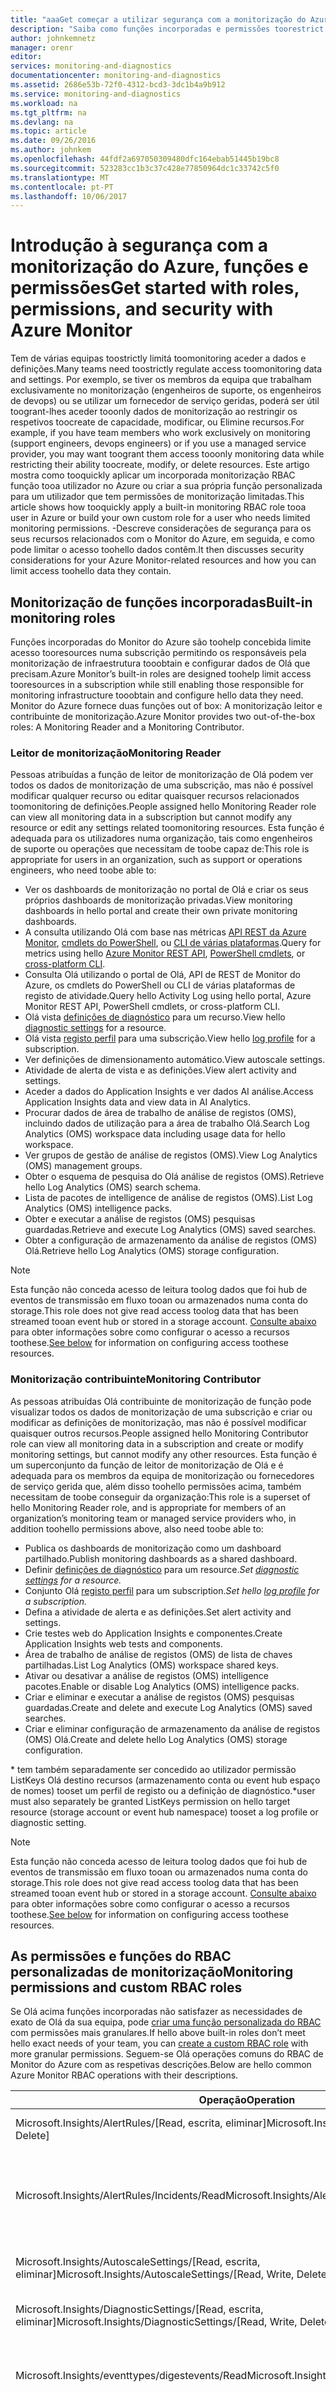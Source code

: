 ```yaml
---
title: "aaaGet começar a utilizar segurança com a monitorização do Azure, funções e permissões | Microsoft Docs"
description: "Saiba como funções incorporadas e permissões toorestrict do Monitor de Azure toouse aceder aos recursos toomonitoring."
author: johnkemnetz
manager: orenr
editor: 
services: monitoring-and-diagnostics
documentationcenter: monitoring-and-diagnostics
ms.assetid: 2686e53b-72f0-4312-bcd3-3dc1b4a9b912
ms.service: monitoring-and-diagnostics
ms.workload: na
ms.tgt_pltfrm: na
ms.devlang: na
ms.topic: article
ms.date: 09/26/2016
ms.author: johnkem
ms.openlocfilehash: 44fdf2a697050309480dfc164ebab51445b19bc8
ms.sourcegitcommit: 523283cc1b3c37c428e77850964dc1c33742c5f0
ms.translationtype: MT
ms.contentlocale: pt-PT
ms.lasthandoff: 10/06/2017
---
```

# <a name="get-started-with-roles-permissions-and-security-with-azure-monitor"></a><span data-ttu-id="db42f-103">Introdução à segurança com a monitorização do Azure, funções e permissões</span><span class="sxs-lookup"><span data-stu-id="db42f-103">Get started with roles, permissions, and security with Azure Monitor</span></span>
<span data-ttu-id="db42f-104">Tem de várias equipas toostrictly limitá toomonitoring aceder a dados e definições.</span><span class="sxs-lookup"><span data-stu-id="db42f-104">Many teams need toostrictly regulate access toomonitoring data and settings.</span></span> <span data-ttu-id="db42f-105">Por exemplo, se tiver os membros da equipa que trabalham exclusivamente no monitorização (engenheiros de suporte, os engenheiros de devops) ou se utilizar um fornecedor de serviço geridas, poderá ser útil toogrant-lhes aceder tooonly dados de monitorização ao restringir os respetivos toocreate de capacidade, modificar, ou Elimine recursos.</span><span class="sxs-lookup"><span data-stu-id="db42f-105">For example, if you have team members who work exclusively on monitoring (support engineers, devops engineers) or if you use a managed service provider, you may want toogrant them access tooonly monitoring data while restricting their ability toocreate, modify, or delete resources.</span></span> <span data-ttu-id="db42f-106">Este artigo mostra como tooquickly aplicar um incorporada monitorização RBAC função tooa utilizador no Azure ou criar a sua própria função personalizada para um utilizador que tem permissões de monitorização limitadas.</span><span class="sxs-lookup"><span data-stu-id="db42f-106">This article shows how tooquickly apply a built-in monitoring RBAC role tooa user in Azure or build your own custom role for a user who needs limited monitoring permissions.</span></span> <span data-ttu-id="db42f-107">-Descreve considerações de segurança para os seus recursos relacionados com o Monitor do Azure, em seguida, e como pode limitar o acesso toohello dados contêm.</span><span class="sxs-lookup"><span data-stu-id="db42f-107">It then discusses security considerations for your Azure Monitor-related resources and how you can limit access toohello data they contain.</span></span>

## <a name="built-in-monitoring-roles"></a><span data-ttu-id="db42f-108">Monitorização de funções incorporadas</span><span class="sxs-lookup"><span data-stu-id="db42f-108">Built-in monitoring roles</span></span>
<span data-ttu-id="db42f-109">Funções incorporadas do Monitor do Azure são toohelp concebida limite acesso tooresources numa subscrição permitindo os responsáveis pela monitorização de infraestrutura tooobtain e configurar dados de Olá que precisam.</span><span class="sxs-lookup"><span data-stu-id="db42f-109">Azure Monitor’s built-in roles are designed toohelp limit access tooresources in a subscription while still enabling those responsible for monitoring infrastructure tooobtain and configure hello data they need.</span></span> <span data-ttu-id="db42f-110">Monitor do Azure fornece duas funções out of box: A monitorização leitor e contribuinte de monitorização.</span><span class="sxs-lookup"><span data-stu-id="db42f-110">Azure Monitor provides two out-of-the-box roles: A Monitoring Reader and a Monitoring Contributor.</span></span>

### <a name="monitoring-reader"></a><span data-ttu-id="db42f-111">Leitor de monitorização</span><span class="sxs-lookup"><span data-stu-id="db42f-111">Monitoring Reader</span></span>
<span data-ttu-id="db42f-112">Pessoas atribuídas a função de leitor de monitorização de Olá podem ver todos os dados de monitorização de uma subscrição, mas não é possível modificar qualquer recurso ou editar quaisquer recursos relacionados toomonitoring de definições.</span><span class="sxs-lookup"><span data-stu-id="db42f-112">People assigned hello Monitoring Reader role can view all monitoring data in a subscription but cannot modify any resource or edit any settings related toomonitoring resources.</span></span> <span data-ttu-id="db42f-113">Esta função é adequada para os utilizadores numa organização, tais como engenheiros de suporte ou operações que necessitam de toobe capaz de:</span><span class="sxs-lookup"><span data-stu-id="db42f-113">This role is appropriate for users in an organization, such as support or operations engineers, who need toobe able to:</span></span>

* <span data-ttu-id="db42f-114">Ver os dashboards de monitorização no portal de Olá e criar os seus próprios dashboards de monitorização privadas.</span><span class="sxs-lookup"><span data-stu-id="db42f-114">View monitoring dashboards in hello portal and create their own private monitoring dashboards.</span></span>
* <span data-ttu-id="db42f-115">A consulta utilizando Olá com base nas métricas [API REST da Azure Monitor](https://msdn.microsoft.com/library/azure/dn931930.aspx), [cmdlets do PowerShell](insights-powershell-samples.md), ou [CLI de várias plataformas](insights-cli-samples.md).</span><span class="sxs-lookup"><span data-stu-id="db42f-115">Query for metrics using hello [Azure Monitor REST API](https://msdn.microsoft.com/library/azure/dn931930.aspx), [PowerShell cmdlets](insights-powershell-samples.md), or [cross-platform CLI](insights-cli-samples.md).</span></span>
* <span data-ttu-id="db42f-116">Consulta Olá utilizando o portal de Olá, API de REST de Monitor do Azure, os cmdlets do PowerShell ou CLI de várias plataformas de registo de atividade.</span><span class="sxs-lookup"><span data-stu-id="db42f-116">Query hello Activity Log using hello portal, Azure Monitor REST API, PowerShell cmdlets, or cross-platform CLI.</span></span>
* <span data-ttu-id="db42f-117">Olá vista [definições de diagnóstico](monitoring-overview-of-diagnostic-logs.md#resource-diagnostic-settings) para um recurso.</span><span class="sxs-lookup"><span data-stu-id="db42f-117">View hello [diagnostic settings](monitoring-overview-of-diagnostic-logs.md#resource-diagnostic-settings) for a resource.</span></span>
* <span data-ttu-id="db42f-118">Olá vista [registo perfil](monitoring-overview-activity-logs.md#export-the-activity-log-with-a-log-profile) para uma subscrição.</span><span class="sxs-lookup"><span data-stu-id="db42f-118">View hello [log profile](monitoring-overview-activity-logs.md#export-the-activity-log-with-a-log-profile) for a subscription.</span></span>
* <span data-ttu-id="db42f-119">Ver definições de dimensionamento automático.</span><span class="sxs-lookup"><span data-stu-id="db42f-119">View autoscale settings.</span></span>
* <span data-ttu-id="db42f-120">Atividade de alerta de vista e as definições.</span><span class="sxs-lookup"><span data-stu-id="db42f-120">View alert activity and settings.</span></span>
* <span data-ttu-id="db42f-121">Aceder a dados do Application Insights e ver dados AI análise.</span><span class="sxs-lookup"><span data-stu-id="db42f-121">Access Application Insights data and view data in AI Analytics.</span></span>
* <span data-ttu-id="db42f-122">Procurar dados de área de trabalho de análise de registos (OMS), incluindo dados de utilização para a área de trabalho Olá.</span><span class="sxs-lookup"><span data-stu-id="db42f-122">Search Log Analytics (OMS) workspace data including usage data for hello workspace.</span></span>
* <span data-ttu-id="db42f-123">Ver grupos de gestão de análise de registos (OMS).</span><span class="sxs-lookup"><span data-stu-id="db42f-123">View Log Analytics (OMS) management groups.</span></span>
* <span data-ttu-id="db42f-124">Obter o esquema de pesquisa do Olá análise de registos (OMS).</span><span class="sxs-lookup"><span data-stu-id="db42f-124">Retrieve hello Log Analytics (OMS) search schema.</span></span>
* <span data-ttu-id="db42f-125">Lista de pacotes de intelligence de análise de registos (OMS).</span><span class="sxs-lookup"><span data-stu-id="db42f-125">List Log Analytics (OMS) intelligence packs.</span></span>
* <span data-ttu-id="db42f-126">Obter e executar a análise de registos (OMS) pesquisas guardadas.</span><span class="sxs-lookup"><span data-stu-id="db42f-126">Retrieve and execute Log Analytics (OMS) saved searches.</span></span>
* <span data-ttu-id="db42f-127">Obter a configuração de armazenamento da análise de registos (OMS) Olá.</span><span class="sxs-lookup"><span data-stu-id="db42f-127">Retrieve hello Log Analytics (OMS) storage configuration.</span></span>

> [!NOTE]
> <span data-ttu-id="db42f-128">Esta função não conceda acesso de leitura toolog dados que foi hub de eventos de transmissão em fluxo tooan ou armazenados numa conta do storage.</span><span class="sxs-lookup"><span data-stu-id="db42f-128">This role does not give read access toolog data that has been streamed tooan event hub or stored in a storage account.</span></span> <span data-ttu-id="db42f-129">[Consulte abaixo](#security-considerations-for-monitoring-data) para obter informações sobre como configurar o acesso a recursos toothese.</span><span class="sxs-lookup"><span data-stu-id="db42f-129">[See below](#security-considerations-for-monitoring-data) for information on configuring access toothese resources.</span></span>
> 
> 

### <a name="monitoring-contributor"></a><span data-ttu-id="db42f-130">Monitorização contribuinte</span><span class="sxs-lookup"><span data-stu-id="db42f-130">Monitoring Contributor</span></span>
<span data-ttu-id="db42f-131">As pessoas atribuídas Olá contribuinte de monitorização de função pode visualizar todos os dados de monitorização de uma subscrição e criar ou modificar as definições de monitorização, mas não é possível modificar quaisquer outros recursos.</span><span class="sxs-lookup"><span data-stu-id="db42f-131">People assigned hello Monitoring Contributor role can view all monitoring data in a subscription and create or modify monitoring settings, but cannot modify any other resources.</span></span> <span data-ttu-id="db42f-132">Esta função é um superconjunto da função de leitor de monitorização de Olá e é adequada para os membros da equipa de monitorização ou fornecedores de serviço gerida que, além disso toohello permissões acima, também necessitam de toobe conseguir da organização:</span><span class="sxs-lookup"><span data-stu-id="db42f-132">This role is a superset of hello Monitoring Reader role, and is appropriate for members of an organization’s monitoring team or managed service providers who, in addition toohello permissions above, also need toobe able to:</span></span>

* <span data-ttu-id="db42f-133">Publica os dashboards de monitorização como um dashboard partilhado.</span><span class="sxs-lookup"><span data-stu-id="db42f-133">Publish monitoring dashboards as a shared dashboard.</span></span>
* <span data-ttu-id="db42f-134">Definir [definições de diagnóstico](monitoring-overview-of-diagnostic-logs.md#resource-diagnostic-settings) para um resource.*</span><span class="sxs-lookup"><span data-stu-id="db42f-134">Set [diagnostic settings](monitoring-overview-of-diagnostic-logs.md#resource-diagnostic-settings) for a resource.*</span></span>
* <span data-ttu-id="db42f-135">Conjunto Olá [registo perfil](monitoring-overview-activity-logs.md#export-the-activity-log-with-a-log-profile) para um subscription.*</span><span class="sxs-lookup"><span data-stu-id="db42f-135">Set hello [log profile](monitoring-overview-activity-logs.md#export-the-activity-log-with-a-log-profile) for a subscription.*</span></span>
* <span data-ttu-id="db42f-136">Defina a atividade de alerta e as definições.</span><span class="sxs-lookup"><span data-stu-id="db42f-136">Set alert activity and settings.</span></span>
* <span data-ttu-id="db42f-137">Crie testes web do Application Insights e componentes.</span><span class="sxs-lookup"><span data-stu-id="db42f-137">Create Application Insights web tests and components.</span></span>
* <span data-ttu-id="db42f-138">Área de trabalho de análise de registos (OMS) de lista de chaves partilhadas.</span><span class="sxs-lookup"><span data-stu-id="db42f-138">List Log Analytics (OMS) workspace shared keys.</span></span>
* <span data-ttu-id="db42f-139">Ativar ou desativar a análise de registos (OMS) intelligence pacotes.</span><span class="sxs-lookup"><span data-stu-id="db42f-139">Enable or disable Log Analytics (OMS) intelligence packs.</span></span>
* <span data-ttu-id="db42f-140">Criar e eliminar e executar a análise de registos (OMS) pesquisas guardadas.</span><span class="sxs-lookup"><span data-stu-id="db42f-140">Create and delete and execute Log Analytics (OMS) saved searches.</span></span>
* <span data-ttu-id="db42f-141">Criar e eliminar configuração de armazenamento da análise de registos (OMS) Olá.</span><span class="sxs-lookup"><span data-stu-id="db42f-141">Create and delete hello Log Analytics (OMS) storage configuration.</span></span>

<span data-ttu-id="db42f-142">* tem também separadamente ser concedido ao utilizador permissão ListKeys Olá destino recursos (armazenamento conta ou event hub espaço de nomes) tooset um perfil de registo ou a definição de diagnóstico.</span><span class="sxs-lookup"><span data-stu-id="db42f-142">*user must also separately be granted ListKeys permission on hello target resource (storage account or event hub namespace) tooset a log profile or diagnostic setting.</span></span>

> [!NOTE]
> <span data-ttu-id="db42f-143">Esta função não conceda acesso de leitura toolog dados que foi hub de eventos de transmissão em fluxo tooan ou armazenados numa conta do storage.</span><span class="sxs-lookup"><span data-stu-id="db42f-143">This role does not give read access toolog data that has been streamed tooan event hub or stored in a storage account.</span></span> <span data-ttu-id="db42f-144">[Consulte abaixo](#security-considerations-for-monitoring-data) para obter informações sobre como configurar o acesso a recursos toothese.</span><span class="sxs-lookup"><span data-stu-id="db42f-144">[See below](#security-considerations-for-monitoring-data) for information on configuring access toothese resources.</span></span>
> 
> 

## <a name="monitoring-permissions-and-custom-rbac-roles"></a><span data-ttu-id="db42f-145">As permissões e funções do RBAC personalizadas de monitorização</span><span class="sxs-lookup"><span data-stu-id="db42f-145">Monitoring permissions and custom RBAC roles</span></span>
<span data-ttu-id="db42f-146">Se Olá acima funções incorporadas não satisfazer as necessidades de exato de Olá da sua equipa, pode [criar uma função personalizada do RBAC](../active-directory/role-based-access-control-custom-roles.md) com permissões mais granulares.</span><span class="sxs-lookup"><span data-stu-id="db42f-146">If hello above built-in roles don’t meet hello exact needs of your team, you can [create a custom RBAC role](../active-directory/role-based-access-control-custom-roles.md) with more granular permissions.</span></span> <span data-ttu-id="db42f-147">Seguem-se Olá operações comuns do RBAC de Monitor do Azure com as respetivas descrições.</span><span class="sxs-lookup"><span data-stu-id="db42f-147">Below are hello common Azure Monitor RBAC operations with their descriptions.</span></span>

| <span data-ttu-id="db42f-148">Operação</span><span class="sxs-lookup"><span data-stu-id="db42f-148">Operation</span></span> | <span data-ttu-id="db42f-149">Descrição</span><span class="sxs-lookup"><span data-stu-id="db42f-149">Description</span></span> |
| --- | --- |
| <span data-ttu-id="db42f-150">Microsoft.Insights/AlertRules/[Read, escrita, eliminar]</span><span class="sxs-lookup"><span data-stu-id="db42f-150">Microsoft.Insights/AlertRules/[Read, Write, Delete]</span></span> |<span data-ttu-id="db42f-151">Regras de alertas de leitura/escrita/eliminar.</span><span class="sxs-lookup"><span data-stu-id="db42f-151">Read/write/delete alert rules.</span></span> |
| <span data-ttu-id="db42f-152">Microsoft.Insights/AlertRules/Incidents/Read</span><span class="sxs-lookup"><span data-stu-id="db42f-152">Microsoft.Insights/AlertRules/Incidents/Read</span></span> |<span data-ttu-id="db42f-153">Lista de incidentes (histórico Olá de regra de alerta que está a ser acionado) para regras de alertas.</span><span class="sxs-lookup"><span data-stu-id="db42f-153">List incidents (history of hello alert rule being triggered) for alert rules.</span></span> <span data-ttu-id="db42f-154">Isto aplica-se apenas toohello portal.</span><span class="sxs-lookup"><span data-stu-id="db42f-154">This only applies toohello portal.</span></span> |
| <span data-ttu-id="db42f-155">Microsoft.Insights/AutoscaleSettings/[Read, escrita, eliminar]</span><span class="sxs-lookup"><span data-stu-id="db42f-155">Microsoft.Insights/AutoscaleSettings/[Read, Write, Delete]</span></span> |<span data-ttu-id="db42f-156">Definições de dimensionamento automático de leitura/escrita/eliminar.</span><span class="sxs-lookup"><span data-stu-id="db42f-156">Read/write/delete autoscale settings.</span></span> |
| <span data-ttu-id="db42f-157">Microsoft.Insights/DiagnosticSettings/[Read, escrita, eliminar]</span><span class="sxs-lookup"><span data-stu-id="db42f-157">Microsoft.Insights/DiagnosticSettings/[Read, Write, Delete]</span></span> |<span data-ttu-id="db42f-158">Definições de diagnóstico de leitura/escrita/eliminar.</span><span class="sxs-lookup"><span data-stu-id="db42f-158">Read/write/delete diagnostic settings.</span></span> |
| <span data-ttu-id="db42f-159">Microsoft.Insights/eventtypes/digestevents/Read</span><span class="sxs-lookup"><span data-stu-id="db42f-159">Microsoft.Insights/eventtypes/digestevents/Read</span></span> |<span data-ttu-id="db42f-160">Esta permissão é necessária para os utilizadores que precisam de aceder a registos de tooActivity através do portal Olá.</span><span class="sxs-lookup"><span data-stu-id="db42f-160">This permission is necessary for users who need access tooActivity Logs via hello portal.</span></span> |
| <span data-ttu-id="db42f-161">Microsoft.Insights/eventtypes/values/Read</span><span class="sxs-lookup"><span data-stu-id="db42f-161">Microsoft.Insights/eventtypes/values/Read</span></span> |<span data-ttu-id="db42f-162">Lista de eventos de registo de atividade (eventos de gestão) numa subscrição.</span><span class="sxs-lookup"><span data-stu-id="db42f-162">List Activity Log events (management events) in a subscription.</span></span> <span data-ttu-id="db42f-163">Esta permissão é aplicável tooboth acesso programático e portal toohello registo de atividade.</span><span class="sxs-lookup"><span data-stu-id="db42f-163">This permission is applicable tooboth programmatic and portal access toohello Activity Log.</span></span> |
| <span data-ttu-id="db42f-164">Microsoft.Insights/LogDefinitions/Read</span><span class="sxs-lookup"><span data-stu-id="db42f-164">Microsoft.Insights/LogDefinitions/Read</span></span> |<span data-ttu-id="db42f-165">Esta permissão é necessária para os utilizadores que precisam de aceder a registos de tooActivity através do portal Olá.</span><span class="sxs-lookup"><span data-stu-id="db42f-165">This permission is necessary for users who need access tooActivity Logs via hello portal.</span></span> |
| <span data-ttu-id="db42f-166">Microsoft.Insights/MetricDefinitions/Read</span><span class="sxs-lookup"><span data-stu-id="db42f-166">Microsoft.Insights/MetricDefinitions/Read</span></span> |<span data-ttu-id="db42f-167">Ler as definições de métrica (lista de tipos de métricas disponíveis para um recurso).</span><span class="sxs-lookup"><span data-stu-id="db42f-167">Read metric definitions (list of available metric types for a resource).</span></span> |
| <span data-ttu-id="db42f-168">Microsoft.Insights/Metrics/Read</span><span class="sxs-lookup"><span data-stu-id="db42f-168">Microsoft.Insights/Metrics/Read</span></span> |<span data-ttu-id="db42f-169">Ler métricas para um recurso.</span><span class="sxs-lookup"><span data-stu-id="db42f-169">Read metrics for a resource.</span></span> |

> [!NOTE]
> <span data-ttu-id="db42f-170">Acesso tooalerts, definições de diagnóstico e métricas para um recurso requer que o utilizador Olá tem o tipo de recurso de toohello de acesso de leitura e âmbito desse recurso.</span><span class="sxs-lookup"><span data-stu-id="db42f-170">Access tooalerts, diagnostic settings, and metrics for a resource requires that hello user has Read access toohello resource type and scope of that resource.</span></span> <span data-ttu-id="db42f-171">Criar ("escrita") um perfil de definição ou o registo de diagnóstico que arquivos tooa armazenamento conta ou fluxos tooevent hubs requer Olá utilizador tooalso permissão ListKeys no recurso de destino Olá.</span><span class="sxs-lookup"><span data-stu-id="db42f-171">Creating (“write”) a diagnostic setting or log profile that archives tooa storage account or streams tooevent hubs requires hello user tooalso have ListKeys permission on hello target resource.</span></span>
> 
> 

<span data-ttu-id="db42f-172">Por exemplo, utilizando Olá acima tabela pode criar uma função RBAC personalizada para um "leitor do registo de atividade" como esta:</span><span class="sxs-lookup"><span data-stu-id="db42f-172">For example, using hello above table you could create a custom RBAC role for an “Activity Log Reader” like this:</span></span>

```powershell
$role = Get-AzureRmRoleDefinition "Reader"
$role.Id = $null
$role.Name = "Activity Log Reader"
$role.Description = "Can view activity logs."
$role.Actions.Clear()
$role.Actions.Add("Microsoft.Insights/eventtypes/*")
$role.AssignableScopes.Clear()
$role.AssignableScopes.Add("/subscriptions/mySubscription")
New-AzureRmRoleDefinition -Role $role 
```

## <a name="security-considerations-for-monitoring-data"></a><span data-ttu-id="db42f-173">Considerações de segurança para dados de monitorização</span><span class="sxs-lookup"><span data-stu-id="db42f-173">Security considerations for monitoring data</span></span>
<span data-ttu-id="db42f-174">Dados de monitorização — particularmente ficheiros de registo — pode conter informações confidenciais, tais como endereços IP ou nomes de utilizador.</span><span class="sxs-lookup"><span data-stu-id="db42f-174">Monitoring data—particularly log files—can contain sensitive information, such as IP addresses or user names.</span></span> <span data-ttu-id="db42f-175">Dados de monitorização do Azure é fornecido em três formulários básicos:</span><span class="sxs-lookup"><span data-stu-id="db42f-175">Monitoring data from Azure comes in three basic forms:</span></span>

1. <span data-ttu-id="db42f-176">Olá registo de atividade, que descreve a todas as ações de controlo plane na sua subscrição do Azure.</span><span class="sxs-lookup"><span data-stu-id="db42f-176">hello Activity Log, which describes all control-plane actions on your Azure subscription.</span></span>
2. <span data-ttu-id="db42f-177">Registos de diagnóstico, que são emitidos por um recurso de registos.</span><span class="sxs-lookup"><span data-stu-id="db42f-177">Diagnostic Logs, which are logs emitted by a resource.</span></span>
3. <span data-ttu-id="db42f-178">Métricas que são emitidas pelo recursos.</span><span class="sxs-lookup"><span data-stu-id="db42f-178">Metrics, which are emitted by resources.</span></span>

<span data-ttu-id="db42f-179">Todas as três dos seguintes tipos de dados podem ser armazenadas numa conta de armazenamento ou transmissão em fluxo tooEvent Hub, que são recursos do Azure para fins gerais.</span><span class="sxs-lookup"><span data-stu-id="db42f-179">All three of these data types can be stored in a storage account or streamed tooEvent Hub, both of which are general-purpose Azure resources.</span></span> <span data-ttu-id="db42f-180">Uma vez que estes são os recursos para fins gerais, criar, eliminar e aceder às mesmas são uma operação com privilégios normalmente reservada para um administrador.</span><span class="sxs-lookup"><span data-stu-id="db42f-180">Because these are general-purpose resources, creating, deleting, and accessing them is a privileged operation usually reserved for an administrator.</span></span> <span data-ttu-id="db42f-181">Sugerimos que utilize Olá seguintes práticas para utilização indevida de tooprevent relacionadas com a monitorização de recursos:</span><span class="sxs-lookup"><span data-stu-id="db42f-181">We suggest that you use hello following practices for monitoring-related resources tooprevent misuse:</span></span>

* <span data-ttu-id="db42f-182">Utilize uma conta de armazenamento dedicada único para os dados de monitorização.</span><span class="sxs-lookup"><span data-stu-id="db42f-182">Use a single, dedicated storage account for monitoring data.</span></span> <span data-ttu-id="db42f-183">Se precisar de tooseparate dados de monitorização em várias contas do storage, nunca partilhar a utilização de uma conta de armazenamento entre monitorização e não-monitorização de dados, como esta inadvertidamente podem dar a quem só precisa de aceder aos dados de toomonitoring (ex.</span><span class="sxs-lookup"><span data-stu-id="db42f-183">If you need tooseparate monitoring data into multiple storage accounts, never share usage of a storage account between monitoring and non-monitoring data, as this may inadvertently give those who only need access toomonitoring data (eg.</span></span> <span data-ttu-id="db42f-184">um SIEM de terceiros) aceder aos dados de monitorização de toonon.</span><span class="sxs-lookup"><span data-stu-id="db42f-184">a third-party SIEM) access toonon-monitoring data.</span></span>
* <span data-ttu-id="db42f-185">Utilize um único, dedicado barramento de serviço ou o Hub de eventos espaço de nomes em todas as definições de diagnóstico para Olá pelo mesmo motivo conforme apresentado acima.</span><span class="sxs-lookup"><span data-stu-id="db42f-185">Use a single, dedicated Service Bus or Event Hub namespace across all diagnostic settings for hello same reason as above.</span></span>
* <span data-ttu-id="db42f-186">Limitar as contas de acesso a armazenamento relacionadas com toomonitoring ou event hubs ao mantê-los num grupo de recursos separado, e [utilizar âmbito](../active-directory/role-based-access-control-what-is.md#basics-of-access-management-in-azure) nas funções de monitorização toolimit acesso tooonly nesse grupo de recursos.</span><span class="sxs-lookup"><span data-stu-id="db42f-186">Limit access toomonitoring-related storage accounts or event hubs by keeping them in a separate resource group, and [use scope](../active-directory/role-based-access-control-what-is.md#basics-of-access-management-in-azure) on your monitoring roles toolimit access tooonly that resource group.</span></span>
* <span data-ttu-id="db42f-187">Nunca Olá ListKeys permissão concedida para contas de armazenamento ou os hubs de eventos no âmbito da subscrição quando um utilizador necessita apenas de aceder a dados toomonitoring.</span><span class="sxs-lookup"><span data-stu-id="db42f-187">Never grant hello ListKeys permission for either storage accounts or event hubs at subscription scope when a user only needs access toomonitoring data.</span></span> <span data-ttu-id="db42f-188">Em vez disso, atribuir estas permissões toohello utilizador um recurso ou grupo de recursos (se tiver um grupo de recursos dedicado monitorização) âmbito.</span><span class="sxs-lookup"><span data-stu-id="db42f-188">Instead, give these permissions toohello user at a resource or resource group (if you have a dedicated monitoring resource group) scope.</span></span>

### <a name="limiting-access-toomonitoring-related-storage-accounts"></a><span data-ttu-id="db42f-189">Limitar as contas de armazenamento relacionadas com toomonitoring de acesso</span><span class="sxs-lookup"><span data-stu-id="db42f-189">Limiting access toomonitoring-related storage accounts</span></span>
<span data-ttu-id="db42f-190">Quando um utilizador ou aplicação precisa de aceder aos dados de toomonitoring numa conta do storage, deve [gerar um SAS de conta](https://msdn.microsoft.com/library/azure/mt584140.aspx) na conta de armazenamento de Olá que contém dados de monitorização com o armazenamento de tooblob acesso só de leitura de nível de serviço.</span><span class="sxs-lookup"><span data-stu-id="db42f-190">When a user or application needs access toomonitoring data in a storage account, you should [generate an Account SAS](https://msdn.microsoft.com/library/azure/mt584140.aspx) on hello storage account that contains monitoring data with service-level read-only access tooblob storage.</span></span> <span data-ttu-id="db42f-191">No PowerShell, este poderá ter o seguinte aspeto:</span><span class="sxs-lookup"><span data-stu-id="db42f-191">In PowerShell, this might look like:</span></span>

```powershell
$context = New-AzureStorageContext -ConnectionString "[connection string for your monitoring Storage Account]"
$token = New-AzureStorageAccountSASToken -ResourceType Service -Service Blob -Permission "rl" -Context $context
```

<span data-ttu-id="db42f-192">Em seguida, pode conceder entidade de token toohello Olá que necessita de tooread partir dessa conta de armazenamento e pode listar e ler a partir de todos os blobs nessa conta de armazenamento.</span><span class="sxs-lookup"><span data-stu-id="db42f-192">You can then give hello token toohello entity that needs tooread from that storage account, and it can list and read from all blobs in that storage account.</span></span>

<span data-ttu-id="db42f-193">Em alternativa, se precisar de toocontrol esta permissão com RBAC, pode conceder Olá essa entidade permissão Microsoft.Storage/storageAccounts/listkeys/action essa conta de armazenamento específico.</span><span class="sxs-lookup"><span data-stu-id="db42f-193">Alternatively, if you need toocontrol this permission with RBAC, you can grant that entity hello Microsoft.Storage/storageAccounts/listkeys/action permission on that particular storage account.</span></span> <span data-ttu-id="db42f-194">Isto é necessário para os utilizadores que necessitam de toobe capaz de tooset uma diagnóstico definição ou de registo perfil tooarchive tooa conta de armazenamento.</span><span class="sxs-lookup"><span data-stu-id="db42f-194">This is necessary for users who need toobe able tooset a diagnostic setting or log profile tooarchive tooa storage account.</span></span> <span data-ttu-id="db42f-195">Por exemplo, pode criar Olá seguinte função RBAC personalizada para um utilizador ou aplicação que necessita apenas de tooread de uma conta de armazenamento:</span><span class="sxs-lookup"><span data-stu-id="db42f-195">For example, you could create hello following custom RBAC role for a user or application that only needs tooread from one storage account:</span></span>

```powershell
$role = Get-AzureRmRoleDefinition "Reader"
$role.Id = $null
$role.Name = "Monitoring Storage Account Reader"
$role.Description = "Can get hello storage account keys for a monitoring storage account."
$role.Actions.Clear()
$role.Actions.Add("Microsoft.Storage/storageAccounts/listkeys/action")
$role.Actions.Add("Microsoft.Storage/storageAccounts/Read")
$role.AssignableScopes.Clear()
$role.AssignableScopes.Add("/subscriptions/mySubscription/resourceGroups/myResourceGroup/providers/Microsoft.Storage/storageAccounts/myMonitoringStorageAccount")
New-AzureRmRoleDefinition -Role $role 
```

> [!WARNING]
> <span data-ttu-id="db42f-196">Olá ListKeys permissão permite que as chaves de conta de armazenamento primário e secundário toolist Olá Olá utilizador.</span><span class="sxs-lookup"><span data-stu-id="db42f-196">hello ListKeys permission enables hello user toolist hello primary and secondary storage account keys.</span></span> <span data-ttu-id="db42f-197">Estas chaves conceder utilizador Olá todas assinadas permissões (ler, escrever, blobs de criar, eliminar blobs, etc.) em todas assinadas serviços (blob, fila, tabela, o ficheiro) nessa conta de armazenamento.</span><span class="sxs-lookup"><span data-stu-id="db42f-197">These keys grant hello user all signed permissions (read, write, create blobs, delete blobs, etc.) across all signed services (blob, queue, table, file) in that storage account.</span></span> <span data-ttu-id="db42f-198">Recomendamos que utilize um SAS de conta descrito acima, sempre que possível.</span><span class="sxs-lookup"><span data-stu-id="db42f-198">We recommend using an Account SAS described above when possible.</span></span>
> 
> 

### <a name="limiting-access-toomonitoring-related-event-hubs"></a><span data-ttu-id="db42f-199">Limitar os hubs de eventos relacionados com toomonitoring de acesso</span><span class="sxs-lookup"><span data-stu-id="db42f-199">Limiting access toomonitoring-related event hubs</span></span>
<span data-ttu-id="db42f-200">Um padrão semelhante pode ser seguido com os event hubs, mas tem primeiro toocreate uma regra de autorização de escutar dedicada.</span><span class="sxs-lookup"><span data-stu-id="db42f-200">A similar pattern can be followed with event hubs, but first you need toocreate a dedicated Listen authorization rule.</span></span> <span data-ttu-id="db42f-201">Se quiser toogrant acesso tooan aplicação que necessita apenas de hubs de eventos relacionados com toomonitoring toolisten, Olá a seguir:</span><span class="sxs-lookup"><span data-stu-id="db42f-201">If you want toogrant access tooan application that only needs toolisten toomonitoring-related event hubs, do hello following:</span></span>

1. <span data-ttu-id="db42f-202">Crie uma política de acesso partilhado no Olá eventos hub(s) que foram criadas para dados de monitorização com apenas afirmações de escuta de transmissão em fluxo.</span><span class="sxs-lookup"><span data-stu-id="db42f-202">Create a shared access policy on hello event hub(s) that were created for streaming monitoring data with only Listen claims.</span></span> <span data-ttu-id="db42f-203">Pode fazê-lo no portal de Olá.</span><span class="sxs-lookup"><span data-stu-id="db42f-203">This can be done in hello portal.</span></span> <span data-ttu-id="db42f-204">Por exemplo, pode chamar-"monitoringReadOnly."</span><span class="sxs-lookup"><span data-stu-id="db42f-204">For example, you might call it “monitoringReadOnly.”</span></span> <span data-ttu-id="db42f-205">Se for possível, deverá toogive que chave diretamente toohello consumidor e ignorar o passo seguinte Olá.</span><span class="sxs-lookup"><span data-stu-id="db42f-205">If possible, you will want toogive that key directly toohello consumer and skip hello next step.</span></span>
2. <span data-ttu-id="db42f-206">Se precisar de consumidor Olá toobe tooget capaz de Olá chave ad-hoc, conceda a ação do Olá utilizador Olá ListKeys para esse hub de eventos.</span><span class="sxs-lookup"><span data-stu-id="db42f-206">If hello consumer needs toobe able tooget hello key ad-hoc, grant hello user hello ListKeys action for that event hub.</span></span> <span data-ttu-id="db42f-207">Isto também é necessário para os utilizadores que precisam de toobe capaz de tooset uma definição de diagnóstico ou inicie os hubs de tooevent do perfil toostream.</span><span class="sxs-lookup"><span data-stu-id="db42f-207">This is also necessary for users who need toobe able tooset a diagnostic setting or log profile toostream tooevent hubs.</span></span> <span data-ttu-id="db42f-208">Por exemplo, poderá criar uma regra RBAC:</span><span class="sxs-lookup"><span data-stu-id="db42f-208">For example, you might create an RBAC rule:</span></span>
   
   ```powershell
   $role = Get-AzureRmRoleDefinition "Reader"
   $role.Id = $null
   $role.Name = "Monitoring Event Hub Listener"
   $role.Description = "Can get hello key toolisten tooan event hub streaming monitoring data."
   $role.Actions.Clear()
   $role.Actions.Add("Microsoft.ServiceBus/namespaces/authorizationrules/listkeys/action")
   $role.Actions.Add("Microsoft.ServiceBus/namespaces/Read")
   $role.AssignableScopes.Clear()
   $role.AssignableScopes.Add("/subscriptions/mySubscription/resourceGroups/myResourceGroup/providers/Microsoft.ServiceBus/namespaces/mySBNameSpace")
   New-AzureRmRoleDefinition -Role $role 
   ```

## <a name="next-steps"></a><span data-ttu-id="db42f-209">Passos seguintes</span><span class="sxs-lookup"><span data-stu-id="db42f-209">Next steps</span></span>
* [<span data-ttu-id="db42f-210">Leia sobre RBAC e permissões no Gestor de recursos</span><span class="sxs-lookup"><span data-stu-id="db42f-210">Read about RBAC and permissions in Resource Manager</span></span>](../active-directory/role-based-access-control-what-is.md)
* [<span data-ttu-id="db42f-211">Descrição geral de Olá de leitura de monitorização no Azure</span><span class="sxs-lookup"><span data-stu-id="db42f-211">Read hello overview of monitoring in Azure</span></span>](monitoring-overview.md)


